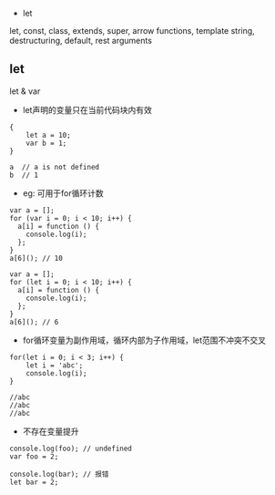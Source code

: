 <!-- MarkdownTOC -->

- let

<!-- /MarkdownTOC -->


let, const, class, extends, super, arrow functions, template string, destructuring, default, rest arguments


## let

let & var

- let声明的变量只在当前代码块内有效

```
{
    let a = 10;
    var b = 1;
}

a  // a is not defined
b  // 1

```

- eg: 可用于for循环计数

```
var a = [];
for (var i = 0; i < 10; i++) {
  a[i] = function () {
    console.log(i);
  };
}
a[6](); // 10
```

```
var a = [];
for (let i = 0; i < 10; i++) {
  a[i] = function () {
    console.log(i);
  };
}
a[6](); // 6
```

- for循环变量为副作用域，循环内部为子作用域，let范围不冲突不交叉

```
for(let i = 0; i < 3; i++) {
    let i = 'abc';
    console.log(i);
}

//abc
//abc
//abc
```

- 不存在变量提升

```
console.log(foo); // undefined
var foo = 2;

console.log(bar); // 报错
let bar = 2;
```


